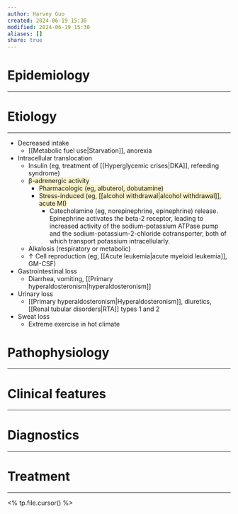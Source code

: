 ```yaml
---
author: Harvey Guo
created: 2024-06-19 15:30
modified: 2024-06-19 15:30
aliases: []
share: true
---
```

# Epidemiology
---


# Etiology
---
- Decreased intake
	- [[Metabolic fuel use|Starvation]], anorexia
- Intracellular translocation
	- Insulin (eg, treatment of [[Hyperglycemic crises|DKA]], refeeding syndrome)
	- <span style="background:rgba(240, 200, 0, 0.2)">β-adrenergic activity</span>
		- <span style="background:rgba(240, 200, 0, 0.2)">Pharmacologic (eg, albuterol, dobutamine)</span>
		- <span style="background:rgba(240, 200, 0, 0.2)">Stress-induced (eg, [[alcohol withdrawal|alcohol withdrawal]], acute MI)</span>
			- Catecholamine (eg, norepinephrine, epinephrine) release. Epinephrine activates the beta-2 receptor, leading to increased activity of the sodium-potassium ATPase pump and the sodium-potassium-2-chloride cotransporter, both of which transport potassium intracellularly.
	- Alkalosis (respiratory or metabolic)
	- ↑ Cell reproduction (eg, [[Acute leukemia|acute myeloid leukemia]], GM-CSF)
- Gastrointestinal loss
	- Diarrhea, vomiting, [[Primary hyperaldosteronism|hyperaldosteronism]]
- Urinary loss
	- [[Primary hyperaldosteronism|Hyperaldosteronism]], diuretics, [[Renal tubular disorders|RTA]] types 1 and 2
- Sweat loss
	- Extreme exercise in hot climate

# Pathophysiology
---


# Clinical features
---


# Diagnostics
---


# Treatment
---
<% tp.file.cursor() %>
